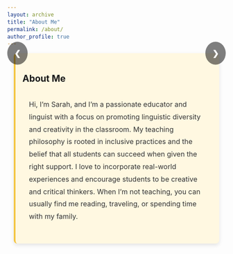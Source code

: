 ```yaml
---
layout: archive
title: "About Me"
permalink: /about/
author_profile: true
---
```


<style>
/* Slideshow container */
.slideshow-container {
  position: relative;
  max-width: 100%;
  margin: auto;
}

/* Hide images by default */
.mySlides {
  display: none;
}

/* Style for previous and next buttons */
.prev, .next {
  cursor: pointer;
  position: absolute;
  top: 50%;
  padding: 16px;
  color: white;
  font-weight: bold;
  font-size: 18px;
  border: none;
  background-color: rgba(0, 0, 0, 0.5);
  border-radius: 50%;
  user-select: none;
  transition: 0.3s;
  transform: translateY(-50%);
}

.prev {
  left: 0;
}

.next {
  right: 0;
}

/* On hover, change the color of the buttons */
.prev:hover, .next:hover {
  background-color: rgba(0, 0, 0, 0.8);
}

/* Caption text (optional) */
.text {
  color: #f2f2f2;
  font-size: 18px;
  position: absolute;
  bottom: 8px;
  left: 16px;
  right: 16px;
  text-align: center;
  background-color: rgba(0, 0, 0, 0.5);
  padding: 8px;
}

/* Slideshow content box */
.slideshow-content {
  background-color: #fff8e1;
  padding: 16px;
  border-left: 4px solid #f4c542;
  margin-bottom: 24px;
  border-radius: 8px;
  box-shadow: 0 4px 10px rgba(0, 0, 0, 0.1);
  margin-left: 15px;  /* Margin on the left */
  margin-right: 15px; /* Margin on the right */
}

/* For text content, apply margins and better spacing */
.about-me-text {
  margin-left: 15px; /* Left margin */
  margin-right: 15px; /* Right margin */
  padding: 1rem 0; /* Add vertical spacing */
  line-height: 1.8; /* Increase line height for readability */
  font-size: 1rem;  /* Adjust font size for better readability */
  color: #333;      /* Text color */
}
</style>

<div class="slideshow-container">

  <!-- Slides -->
  <div class="mySlides fade">
    <img src="/images/t1.jpg" style="width:100%">
    <div class="text">Photo 1 Caption</div>
  </div>

  <div class="mySlides fade">
    <img src="/images/t2.jpg" style="width:100%">
    <div class="text">Photo 2 Caption</div>
  </div>

  <div class="mySlides fade">
    <img src="/images/t3.jpg" style="width:100%">
    <div class="text">Photo 3 Caption</div>
  </div>

  <div class="mySlides fade">
    <img src="/images/t4.jpg" style="width:100%">
    <div class="text">Photo 4 Caption</div>
  </div>

  <!-- Next and Previous buttons -->
  <a class="prev">&#10094;</a>
  <a class="next">&#10095;</a>
</div>

<div class="slideshow-content">
  <h2>About Me</h2>
  <p class="about-me-text">
    Hi, I’m Sarah, and I’m a passionate educator and linguist with a focus on promoting linguistic diversity and creativity in the classroom. My teaching philosophy is rooted in inclusive practices and the belief that all students can succeed when given the right support. I love to incorporate real-world experiences and encourage students to be creative and critical thinkers. When I’m not teaching, you can usually find me reading, traveling, or spending time with my family.
  </p>
</div>

<script>
// Slideshow functionality
let slideIndex = 0;
showSlides();

function showSlides() {
  let slides = document.getElementsByClassName("mySlides");
  for (let i = 0; i < slides.length; i++) {
    slides[i].style.display = "none";  
  }
  slideIndex++;
  if (slideIndex > slides.length) {slideIndex = 1}    
  slides[slideIndex-1].style.display = "block";  
  setTimeout(showSlides, 3000); // Change image every 3 seconds
}

// Next/previous controls
let prev = document.querySelector('.prev');
let next = document.querySelector('.next');

prev.onclick = function() {
  slideIndex -= 2;  // Go back one slide
  if (slideIndex < 0) slideIndex = slides.length - 1;
  showSlides();
}

next.onclick = function() {
  showSlides();
}
</script>
